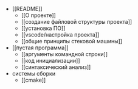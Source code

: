 - [[README]]
	- [[О проекте]]
	- [[создание файловой структуры проекта]]
	- [[установка ПО]]
	- [[vscode/настройка проекта]]
	- [[общие принципы стековой машины]]
- [[пустая программа]]
	- [[аргументы командной строки]]
	- [[код инициализации]]
	- [[синтаксический анализ]]
- системы сборки
	- [[cmake]]

